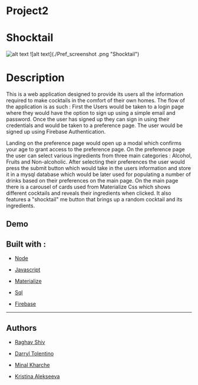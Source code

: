 # Project2



# Shocktail 

![alt text](./Main_screenshot.png "Shocktail")
![alt text](./Pref_screenshot .png "Shocktail")

# Description

This is a web application designed to provide its users all the information required  to make cocktails in the comfort of their own homes. The flow of the application is as such : First the Users would be taken to a login page where they would have the option to sign up using a simple email and password. Once the user has signed up they can sign in using their credentials and would be taken to a preference page. The user would be signed up using Firebase Authentication.

Landing on the preference page would open up a modal which confirms your age to grant access to the preference page.  On the preference page the user can select various ingredients from three main categories : Alcohol, Fruits and Non-alcoholic. After selecting their preferences the user would press the submit button which would take in the users information and store it in a mysql database which would be later used for populating a number of drinks based on their preferences on the main page. On the main page there is a carousel of cards used from Materialize Css which shows different cocktails and reveals their ingredients when clicked. It also features a "shocktail" me button that brings up a random cocktail and its ingredients.



## Demo
## Built with :

* [Node](https://www.w3schools.com/nodejs/nodejs_intro.asp) 

* [Javascript](https://www.w3schools.com/js/js_intro.asp)

* [Materialize](https://materializecss.com/about.html)

* [Sql]( https://www.w3schools.com/sql/)

* [ Firebase](https://firebase.google.com/docs )

<hr>

## Authors

* [Raghav Shiv](https://github.com/rshiv7)

* [Darryl Tolentino](https://github.com/DarrylJLTolentino)

* [Minal Kharche](https://github.com/minalk24)

* [Kristina Alekseeva](https://githubcom/javascriptkitty)
